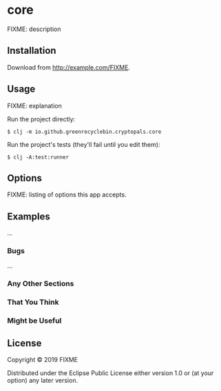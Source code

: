 # core

FIXME: description

## Installation

Download from http://example.com/FIXME.

## Usage

FIXME: explanation

Run the project directly:

    $ clj -m io.github.greenrecyclebin.cryptopals.core

Run the project's tests (they'll fail until you edit them):

    $ clj -A:test:runner

## Options

FIXME: listing of options this app accepts.

## Examples

...

### Bugs

...

### Any Other Sections
### That You Think
### Might be Useful

## License

Copyright © 2019 FIXME

Distributed under the Eclipse Public License either version 1.0 or (at
your option) any later version.
